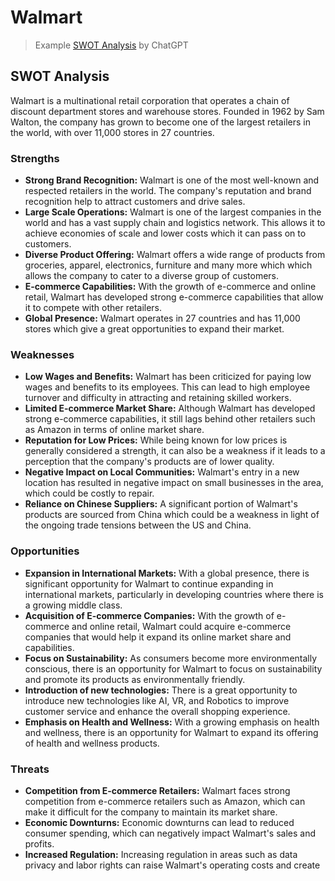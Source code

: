 # Walmart

> Example [SWOT Analysis](README.md/#swot-analysis) by ChatGPT

## SWOT Analysis

Walmart is a multinational retail corporation that operates a chain of discount department stores and warehouse stores. Founded in 1962 by Sam Walton, the company has grown to become one of the largest retailers in the world, with over 11,000 stores in 27 countries.

### Strengths

* **Strong Brand Recognition:** Walmart is one of the most well-known and respected retailers in the world. The company's reputation and brand recognition help to attract customers and drive sales.
* **Large Scale Operations:** Walmart is one of the largest companies in the world and has a vast supply chain and logistics network. This allows it to achieve economies of scale and lower costs which it can pass on to customers.
* **Diverse Product Offering:** Walmart offers a wide range of products from groceries, apparel, electronics, furniture and many more which which allows the company to cater to a diverse group of customers.
* **E-commerce Capabilities:** With the growth of e-commerce and online retail, Walmart has developed strong e-commerce capabilities that allow it to compete with other retailers.
* **Global Presence:** Walmart operates in 27 countries and has 11,000 stores which give a great opportunities to expand their market.

### Weaknesses

* **Low Wages and Benefits:** Walmart has been criticized for paying low wages and benefits to its employees. This can lead to high employee turnover and difficulty in attracting and retaining skilled workers.
* **Limited E-commerce Market Share:** Although Walmart has developed strong e-commerce capabilities, it still lags behind other retailers such as Amazon in terms of online market share.
* **Reputation for Low Prices:** While being known for low prices is generally considered a strength, it can also be a weakness if it leads to a perception that the company's products are of lower quality.
* **Negative Impact on Local Communities:** Walmart's entry in a new location has resulted in negative impact on small businesses in the area, which could be costly to repair.
* **Reliance on Chinese Suppliers:** A significant portion of Walmart's products are sourced from China which could be a weakness in light of the ongoing trade tensions between the US and China.

### Opportunities

* **Expansion in International Markets:** With a global presence, there is significant opportunity for Walmart to continue expanding in international markets, particularly in developing countries where there is a growing middle class.
* **Acquisition of E-commerce Companies:** With the growth of e-commerce and online retail, Walmart could acquire e-commerce companies that would help it expand its online market share and capabilities.
* **Focus on Sustainability:** As consumers become more environmentally conscious, there is an opportunity for Walmart to focus on sustainability and promote its products as environmentally friendly.
* **Introduction of new technologies:** There is a great opportunity to introduce new technologies like AI, VR, and Robotics to improve customer service and enhance the overall shopping experience.
* **Emphasis on Health and Wellness:** With a growing emphasis on health and wellness, there is an opportunity for Walmart to expand its offering of health and wellness products.

### Threats

* **Competition from E-commerce Retailers:** Walmart faces strong competition from e-commerce retailers such as Amazon, which can make it difficult for the company to maintain its market share.
* **Economic Downturns:** Economic downturns can lead to reduced consumer spending, which can negatively impact Walmart's sales and profits.
* **Increased Regulation:** Increasing regulation in areas such as data privacy and labor rights can raise Walmart's operating costs and create